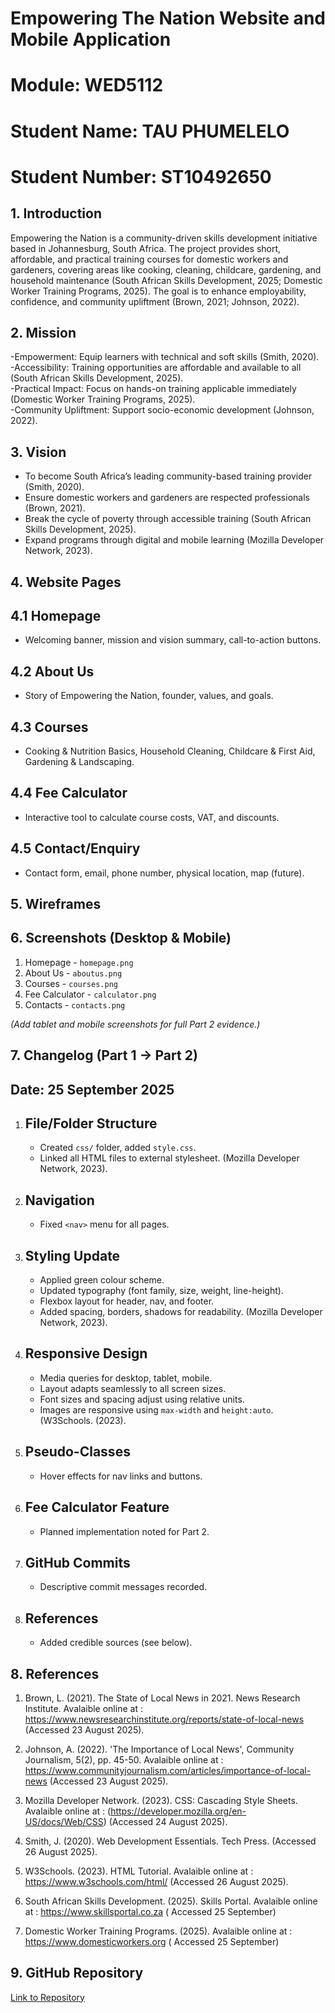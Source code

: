 # Empowering The Nation Website and Mobile Application

# Module: WED5112  
# Student Name: TAU PHUMELELO  
# Student Number: ST10492650  


## 1. Introduction

Empowering the Nation is a community-driven skills development initiative based in Johannesburg, South Africa. The project provides short, affordable, and practical training courses for domestic workers and gardeners, covering areas like cooking, cleaning, childcare, gardening, and household maintenance (South African Skills Development, 2025; Domestic Worker Training Programs, 2025). The goal is to enhance employability, confidence, and community upliftment (Brown, 2021; Johnson, 2022).  


## 2. Mission

-Empowerment: Equip learners with technical and soft skills (Smith, 2020).  
-Accessibility: Training opportunities are affordable and available to all (South African Skills Development, 2025).  
-Practical Impact: Focus on hands-on training applicable immediately (Domestic Worker Training Programs, 2025).  
-Community Upliftment: Support socio-economic development (Johnson, 2022).  



## 3. Vision

- To become South Africa’s leading community-based training provider (Smith, 2020).  
- Ensure domestic workers and gardeners are respected professionals (Brown, 2021).  
- Break the cycle of poverty through accessible training (South African Skills Development, 2025).  
- Expand programs through digital and mobile learning (Mozilla Developer Network, 2023).  

 

## 4. Website Pages

## 4.1 Homepage
- Welcoming banner, mission and vision summary, call-to-action buttons.

## 4.2 About Us
- Story of Empowering the Nation, founder, values, and goals.

## 4.3 Courses
- Cooking & Nutrition Basics, Household Cleaning, Childcare & First Aid, Gardening & Landscaping.

## 4.4 Fee Calculator
- Interactive tool to calculate course costs, VAT, and discounts.

## 4.5 Contact/Enquiry
- Contact form, email, phone number, physical location, map (future).



## 5. Wireframes

## 6. Screenshots (Desktop & Mobile)
1. Homepage - `homepage.png`  
2. About Us - `aboutus.png`  
3. Courses - `courses.png`  
4. Fee Calculator - `calculator.png`  
5. Contacts - `contacts.png`  

*(Add tablet and mobile screenshots for full Part 2 evidence.)*


## 7. Changelog (Part 1 → Part 2)

## Date: 25 September 2025  

1. ## File/Folder Structure
   - Created `css/` folder, added `style.css`.  
   - Linked all HTML files to external stylesheet.
 (Mozilla Developer Network, 2023).  


2. ## Navigation
   - Fixed `<nav>` menu for all pages.  

3. ## Styling Update
   - Applied green colour scheme.  
   - Updated typography (font family, size, weight, line-height).  
   - Flexbox layout for header, nav, and footer.  
   - Added spacing, borders, shadows for readability.
     (Mozilla Developer Network, 2023).  
 

4. ## Responsive Design
   - Media queries for desktop, tablet, mobile.  
   - Layout adapts seamlessly to all screen sizes.  
   - Font sizes and spacing adjust using relative units.  
   - Images are responsive using `max-width` and `height:auto`.
     (W3Schools. (2023). 

5. ## Pseudo-Classes
   - Hover effects for nav links and buttons.  

6. ## Fee Calculator Feature
   - Planned implementation noted for Part 2.  

7. ## GitHub Commits
   - Descriptive commit messages recorded.  

8. ## References
   - Added credible sources (see below).  



## 8. References

1. Brown, L. (2021). The State of Local News in 2021. News Research Institute.
   Avalaible online at :  
  https://www.newsresearchinstitute.org/reports/state-of-local-news
 (Accessed 23 August 2025).  

2. Johnson, A. (2022). 'The Importance of Local News', Community Journalism, 5(2), pp. 45-50.
   Avalaible online at : 
   https://www.communityjournalism.com/articles/importance-of-local-news
(Accessed 23 August 2025).  

3. Mozilla Developer Network. (2023). CSS: Cascading Style Sheets.
   Avalaible online at :
   (https://developer.mozilla.org/en-US/docs/Web/CSS) (Accessed 24 August 2025).  

4. Smith, J. (2020). Web Development Essentials. Tech Press.  (Accessed 26 August 2025).  


5. W3Schools. (2023). HTML Tutorial. Avalaible online at : https://www.w3schools.com/html/
   (Accessed 26 August 2025).  

6. South African Skills Development. (2025). Skills Portal. Avalaible online at :
   https://www.skillsportal.co.za ( Accessed 25 September)

7. Domestic Worker Training Programs. (2025). Avalaible online at :
    https://www.domesticworkers.org  ( Accessed 25 September)



## 9. GitHub Repository
[Link to Repository](https://github.com/P6000/part-1/)
